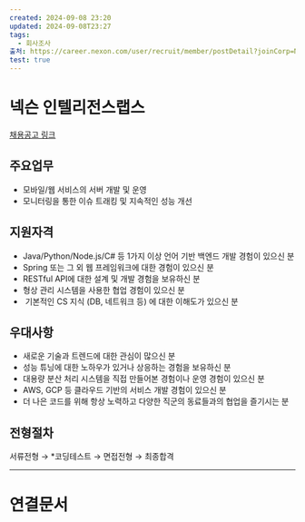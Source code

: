 ```yaml
---
created: 2024-09-08 23:20
updated: 2024-09-08T23:27
tags:
  - 회사조사
출처: https://career.nexon.com/user/recruit/member/postDetail?joinCorp=NX&reNo=20220145&currentPage=0
test: true
---
```

# 넥슨 인텔리전스랩스
[채용공고 링크](https://career.nexon.com/user/recruit/member/postDetail?joinCorp=NX&reNo=20220145&currentPage=0)

## 주요업무
- 모바일/웹 서비스의 서버 개발 및 운영
- 모니터링을 통한 이슈 트래킹 및 지속적인 성능 개선

## 지원자격
- Java/Python/Node.js/C# 등 1가지 이상 언어 기반 백엔드 개발 경험이 있으신 분
- Spring 또는 그 외 웹 프레임워크에 대한 경험이 있으신 분
- RESTful API에 대한 설계 및 개발 경험을 보유하신 분
- 형상 관리 시스템을 사용한 협업 경험이 있으신 분
-  기본적인 CS 지식 (DB, 네트워크 등) 에 대한 이해도가 있으신 분


## 우대사항
- 새로운 기술과 트렌드에 대한 관심이 많으신 분
- 성능 튜닝에 대한 노하우가 있거나 상응하는 경험을 보유하신 분
- 대용량 분산 처리 시스템을 직접 만들어본 경험이나 운영 경험이 있으신 분
- AWS, GCP 등 클라우드 기반의 서비스 개발 경험이 있으신 분
- 더 나은 코드를 위해 항상 노력하고 다양한 직군의 동료들과의 협업을 즐기시는 분
## **전형절차**
서류전형 → *코딩테스트 → 면접전형 → 최종합격

---

# 연결문서